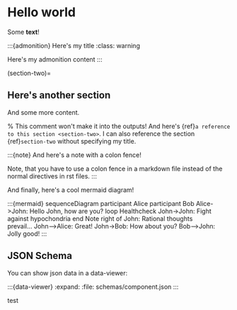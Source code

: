 # Hello world

Some **text**!

:::{admonition} Here's my title
:class: warning

Here's my admonition content
:::

(section-two)=
## Here's another section

And some more content.

% This comment won't make it into the outputs!
And here's {ref}`a reference to this section <section-two>`.
I can also reference the section {ref}`section-two` without specifying my title.

:::{note}
And here's a note with a colon fence!

Note, that you have to use a colon fence in a markdown file instead of the normal directives in rst files.
:::

And finally, here's a cool mermaid diagram!

:::{mermaid}
sequenceDiagram
  participant Alice
  participant Bob
  Alice->John: Hello John, how are you?
  loop Healthcheck
      John->John: Fight against hypochondria
  end
  Note right of John: Rational thoughts <br/>prevail...
  John-->Alice: Great!
  John->Bob: How about you?
  Bob-->John: Jolly good!
:::



## JSON Schema

You can show json data in a data-viewer:

:::{data-viewer}
:expand:
:file: schemas/component.json
:::





test
